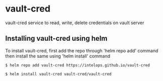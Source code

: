 # vault-cred
vault-cred service to read, write, delete credentials on vault server

## Installing vault-cred using helm
To install vault-cred, first add the repo through 'helm repo add' command then install the same using 'helm install' command

```console
$ helm repo add vault-cred https://intelops.github.io/vault-cred

$ helm install vault-cred vault-cred/vault-cred
```
